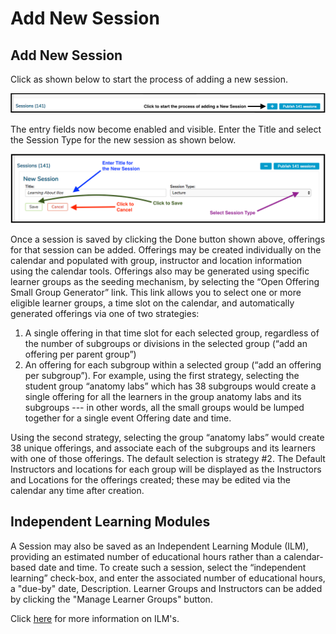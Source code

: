 # Add New Session

## Add New Session

Click as shown below to start the process of adding a new session.

![](../../.gitbook/assets/sl_rw_1%20%281%29.png)

The entry fields now become enabled and visible. Enter the Title and select the Session Type for the new session as shown below.

![](../../.gitbook/assets/sl_rw_2.png)

Once a session is saved by clicking the Done button shown above, offerings for that session can be added. Offerings may be created individually on the calendar and populated with group, instructor and location information using the calendar tools. Offerings also may be generated using specific learner groups as the seeding mechanism, by selecting the “Open Offering Small Group Generator” link. This link allows you to select one or more eligible learner groups, a time slot on the calendar, and automatically generated offerings via one of two strategies:

1. A single offering in that time slot for each selected group, regardless of the number of subgroups or divisions in the selected group \(“add an offering per parent group”\)
2. An offering for each subgroup within a selected group \(“add an offering per subgroup”\). For example, using the first strategy, selecting the student group “anatomy labs” which has 38 subgroups would create a single offering for all the learners in the group anatomy labs and its subgroups --- in other words, all the small groups would be lumped together for a single event Offering date and time.

Using the second strategy, selecting the group “anatomy labs” would create 38 unique offerings, and associate each of the subgroups and its learners with one of those offerings. The default selection is strategy \#2. The Default Instructors and locations for each group will be displayed as the Instructors and Locations for the offerings created; these may be edited via the calendar any time after creation.

## Independent Learning Modules

A Session may also be saved as an Independent Learning Module \(ILM\), providing an estimated number of educational hours rather than a calendar-based date and time. To create such a session, select the “independent learning” check-box, and enter the associated number of educational hours, a "due-by" date, Description. Learner Groups and Instructors can be added by clicking the "Manage Learner Groups" button.

Click [here](https://iliosproject.gitbook.io/ilios-user-guide/courses-and-sessions/sessions/independent-learning-module-ilm) for more information on ILM's.

